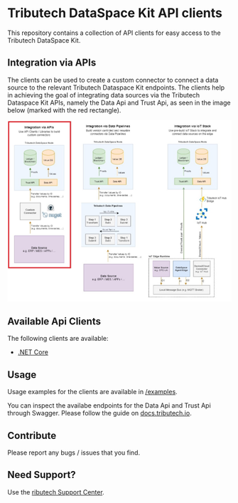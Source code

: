 # Tributech DataSpace Kit API clients

This repository contains a collection of API clients for easy access to the Tributech DataSpace Kit.

## Integration via APIs
The clients can be used to create a custom connector to connect a data source to the relevant Tributech Dataspace Kit endpoints. The clients help in achieving the goal of integrating data sources via the Tributech Dataspace Kit APIs, namely the Data Api and Trust Api, as seen in the image below (marked with the red rectangle).

![Integration via APIs](./assets/img/integration.jpg)

## Available Api Clients
The following clients are available:
 - [.NET Core](./clients/netcore)
  
## Usage
Usage examples for the clients are available in [/examples](./examples).

You can inspect the availabe endpoints for the Data Api and Trust Api through Swagger. Please follow the guide on [docs.tributech.io](https://docs.tributech.io/apis/apis-data-api/).

## Contribute 
Please report any bugs / issues that you find.

## Need Support?
Use the [ributech Support Center](https://tributech.atlassian.net/servicedesk/customer/portals).